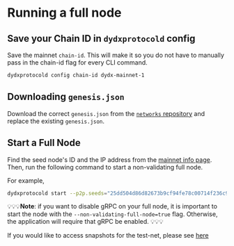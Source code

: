 # Running a full node
## Save your Chain ID in `dydxprotocold` config

Save the mainnet `chain-id`. This will make it so you do not have to manually pass in the chain-id flag for every CLI command.

```bash
dydxprotocold config chain-id dydx-mainnet-1
```

## Downloading `genesis.json`

Download the correct `genesis.json` from the [`networks` repository](https://github.com/dydxopsdao/networks) and replace the existing `genesis.json`.

## Start a Full Node

Find the seed node's ID and the IP address from the [mainnet info page](https://dydx-chain-docs.vercel.app/mainnet/mainnet_info). Then, run the following command to start a non-validating full node.

For example,
```bash
dydxprotocold start --p2p.seeds="25dd504d86d82673b9cf94fe78c00714f236c9f8@13.59.4.93:26656" --non-validating-full-node=true
```

💡💡💡**Note**: if you want to disable gRPC on your full node, it is important to start the node with the
`--non-validating-full-node=true` flag. Otherwise, the application will require that gRPC be enabled. 💡💡💡

If you would like to access snapshots for the test-net, please see [here](https://bwarelabs.com/snapshots)
